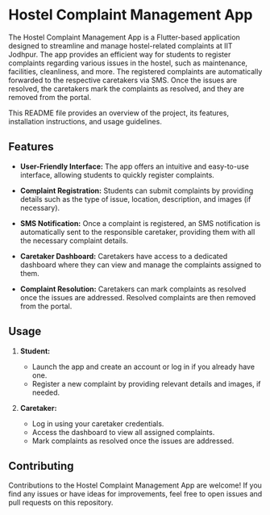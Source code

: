 # Hostel Complaint Management App

The Hostel Complaint Management App is a Flutter-based application designed to streamline and manage hostel-related complaints at IIT Jodhpur. The app provides an efficient way for students to register complaints regarding various issues in the hostel, such as maintenance, facilities, cleanliness, and more. The registered complaints are automatically forwarded to the respective caretakers via SMS. Once the issues are resolved, the caretakers mark the complaints as resolved, and they are removed from the portal.

This README file provides an overview of the project, its features, installation instructions, and usage guidelines.

## Features

- **User-Friendly Interface:** The app offers an intuitive and easy-to-use interface, allowing students to quickly register complaints.

- **Complaint Registration:** Students can submit complaints by providing details such as the type of issue, location, description, and images (if necessary).

- **SMS Notification:** Once a complaint is registered, an SMS notification is automatically sent to the responsible caretaker, providing them with all the necessary complaint details.

- **Caretaker Dashboard:** Caretakers have access to a dedicated dashboard where they can view and manage the complaints assigned to them.

- **Complaint Resolution:** Caretakers can mark complaints as resolved once the issues are addressed. Resolved complaints are then removed from the portal.

## Usage

1. **Student:**
   - Launch the app and create an account or log in if you already have one.
   - Register a new complaint by providing relevant details and images, if needed.

2. **Caretaker:**
   - Log in using your caretaker credentials.
   - Access the dashboard to view all assigned complaints.
   - Mark complaints as resolved once the issues are addressed.

## Contributing

Contributions to the Hostel Complaint Management App are welcome! If you find any issues or have ideas for improvements, feel free to open issues and pull requests on this repository.

